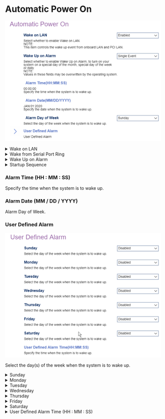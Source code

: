 # Automatic Power On #

![](./img/thinkcenter_automatic_power_on.png)

<details><summary>Wake on LAN</summary>

Controls the wake up event from onboard LAN and PCI LAN.

One of 2 possible options for Wake on LAN:

1.  **Enabled** - enables Wake on LAN. Default.
2.  Disabled - disables Wake on LAN.

<!-- TODO: add WMI
| WMI Setting name | Values | SVP Req'd | AMD/Intel |
|:---|:---|:---|:---|
| WakeonLAN | setting_values | yes_no | amd_intel |
-->

</details>

<details><summary>Wake from Serial Port Ring</summary>

Select whether to enable Wake from Serial Port Ring., and/or which Startup Sequence to use after a serial port wake up event.

One of 3 possible options for Wake from Serial Port Ring:

1. **Enabled** - enables Wake from Serial Port Ring. Default.
2. Disabled - disables Wake from Serial Port Ring.

<!-- 
| WMI Setting name | Values | SVP Req'd | AMD/Intel |
|:---|:---|:---|:---|
| WakefromSerialPortRing | setting_values | yes_no | amd_intel |
-->

</details>


<details><summary>Wake Up on Alarm</summary>

Options to turn on your system on a specific day of the month, specific day of the week, or daily at a given time. A single wake up event, or series of alarm events, can also be defined.
One of 5 possible options for Wake Up on Alarm:

1.  **Disabled** - Disables Wake Up on Alarm. Default.
2.  User Defined - a series of alarm events.
3.  Single Event
4.  Daily Event
5.  Weekly Event

<!-- 
| WMI Setting name | Values | SVP Req'd | AMD/Intel |
|:---|:---|:---|:---|
| WakeUponAlarm | setting_values | yes_no | amd_intel |
-->

**Note:**  Selecting `User Defined` enables the `User Defined Alarm` settings.

**Note:**  Values in these fields may be overwritten by the operating system.

</details>

<details><summary>Startup Sequence</summary>

Select the startup sequence after a Wake Up on Alarm event.
One of 2 possible options for startup sequence:

1.  **Primary** - enables primary startup sequence. Default.
2.  Automatic - disables automatic selection of startup sequence.

<!-- TODO: add WMI
| WMI Setting name | Values | SVP Req'd | AMD/Intel |
|:---|:---|:---|:---|
| setting_name | setting_values | yes_no | amd_intel |
-->

</details>

### Alarm Time (HH : MM : SS) ###

Specify the time when the system is to wake up.

<!-- SIMULATOR DOES NOT SUPPORT -->

### Alarm Date (MM / DD / YYYY) ###

Alarm Day of Week.

<!-- SIMULATOR DOES NOT SUPPORT -->

### User Defined Alarm ###

![](./img/thinkcenter_user_defined_alarm.png)

Select the day(s) of the week when the system is to wake up.

<details><summary>Sunday</summary>One of 2 possible options for waking up this day:

1.  **Disabled** - disables wake-up. Default.
2.  Enabled - enables wake-up.

</details>
<details><summary>Monday</summary>One of 2 possible options for waking up this day:

1.  **Disabled** - disables wake-up. Default.
2.  Enabled - enables wake-up.

</details>
<details><summary>Tuesday</summary>One of 2 possible options for waking up this day:

1.  **Disabled** - disables wake-up. Default.
2.  Enabled - enables wake-up.

</details>
<details><summary>Wednesday</summary>One of 2 possible options for waking up this day:

1.  **Disabled** - disables wake-up. Default.
2.  Enabled - enables wake-up.

</details>
<details><summary>Thursday</summary>One of 2 possible options for waking up this day:

1.  **Disabled** - disables wake-up. Default.
2.  Enabled - enables wake-up.

</details>
<details><summary>Friday</summary>One of 2 possible options for waking up this day:

1.  **Disabled** - disables wake-up. Default.
2.  Enabled - enables wake-up.

</details>
<details><summary>Saturday</summary>One of 2 possible options for waking up this day:

1.  **Disabled** - disables wake-up. Default.
2.  Enabled - enables wake-up.

</details>

<details><summary>User Defined Alarm Time (HH : MM : SS)</summary>

Specify the time when the system is to wake up.

<!-- SIMULATOR DOES NOT SUPPORT -->


</details>
